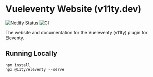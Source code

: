 # Vueleventy Website (v11ty.dev)
[![Netlify Status](https://api.netlify.com/api/v1/badges/d440eacb-942b-4e0a-aba1-d5bd31131387/deploy-status)](https://app.netlify.com/sites/v11ty/deploys)
![CI](https://github.com/v11ty/vueleventy-website/workflows/CI/badge.svg)

The website and documentation for the Vueleventy (v11ty) plugin for Eleventy.

## Running Locally

```
npm install
npx @11ty/eleventy --serve
```

